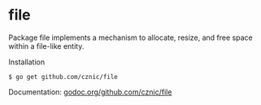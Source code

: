 # file

Package file implements a mechanism to allocate, resize, and free space within a file-like entity.

Installation

    $ go get github.com/cznic/file

Documentation: [godoc.org/github.com/cznic/file](http://godoc.org/github.com/cznic/file)
